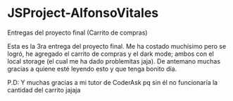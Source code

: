 # JSProject-AlfonsoVitales
Entregas del proyecto final (Carrito de compras)

Esta es la 3ra entrega del proyecto final. Me ha costado muchísimo pero se logró, he agregado el carrito de compras y el dark mode; ambos con el local storage (el cual me ha dado problemitas jaja). De antemano muchas gracias a quiene esté leyendo esto y que tenga bonito día.

P.D: Y muchas gracias a mi tutor de CoderAsk pq sin él no funcionaría la cantidad del carrito jajaja
